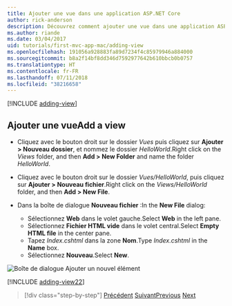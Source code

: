 ```yaml
---
title: Ajouter une vue dans une application ASP.NET Core
author: rick-anderson
description: Découvrez comment ajouter une vue dans une application ASP.NET Core.
ms.author: riande
ms.date: 03/04/2017
uid: tutorials/first-mvc-app-mac/adding-view
ms.openlocfilehash: 191056a928883fa89d7234f4c85979946a884000
ms.sourcegitcommit: b8a2f14bf8dd346d7592977642b610bbcb0b0757
ms.translationtype: HT
ms.contentlocale: fr-FR
ms.lasthandoff: 07/11/2018
ms.locfileid: "38216658"
---
```

[!INCLUDE [adding-view](../../includes/mvc-intro/adding_view1.md)]

## <a name="add-a-view"></a><span data-ttu-id="ab3e8-103">Ajouter une vue</span><span class="sxs-lookup"><span data-stu-id="ab3e8-103">Add a view</span></span> 

* <span data-ttu-id="ab3e8-104">Cliquez avec le bouton droit sur le dossier *Vues* puis cliquez sur **Ajouter > Nouveau dossier**, et nommez le dossier *HelloWorld*.</span><span class="sxs-lookup"><span data-stu-id="ab3e8-104">Right click on the *Views* folder, and then **Add > New Folder** and name the folder *HelloWorld*.</span></span>
* <span data-ttu-id="ab3e8-105">Cliquez avec le bouton droit sur le dossier *Vues/HelloWorld*, puis cliquez sur **Ajouter > Nouveau fichier**.</span><span class="sxs-lookup"><span data-stu-id="ab3e8-105">Right click on the *Views/HelloWorld* folder, and then **Add > New File**.</span></span>
* <span data-ttu-id="ab3e8-106">Dans la boîte de dialogue **Nouveau fichier** :</span><span class="sxs-lookup"><span data-stu-id="ab3e8-106">In the **New File** dialog:</span></span>

  * <span data-ttu-id="ab3e8-107">Sélectionnez **Web** dans le volet gauche.</span><span class="sxs-lookup"><span data-stu-id="ab3e8-107">Select **Web** in the left pane.</span></span>
  * <span data-ttu-id="ab3e8-108">Sélectionnez **Fichier HTML vide** dans le volet central.</span><span class="sxs-lookup"><span data-stu-id="ab3e8-108">Select **Empty HTML file** in the center pane.</span></span>
  * <span data-ttu-id="ab3e8-109">Tapez *Index.cshtml* dans la zone **Nom**.</span><span class="sxs-lookup"><span data-stu-id="ab3e8-109">Type *Index.cshtml* in the **Name** box.</span></span>
  * <span data-ttu-id="ab3e8-110">Sélectionnez **Nouveau**.</span><span class="sxs-lookup"><span data-stu-id="ab3e8-110">Select **New**.</span></span>

![Boîte de dialogue Ajouter un nouvel élément](adding-view/_static/add_view.png)

[!INCLUDE [adding-view22](../../includes/mvc-intro/adding_view2.md)]

> [!div class="step-by-step"]
> <span data-ttu-id="ab3e8-112">[Précédent](adding-controller.md)
> [Suivant](adding-model.md)</span><span class="sxs-lookup"><span data-stu-id="ab3e8-112">[Previous](adding-controller.md)
[Next](adding-model.md)</span></span>
